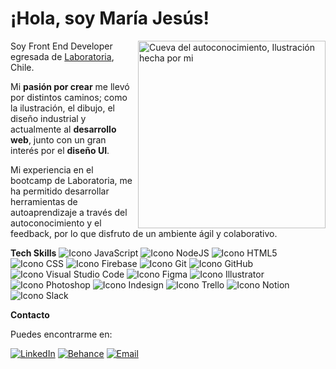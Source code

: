 # ¡Hola, soy María Jesús!


 <img src="Cueva del autoconocimiento.jpg" width="300px" alt = "Cueva del autoconocimiento, Ilustración hecha por mi" align = "right">

Soy Front End Developer egresada de [Laboratoria](https://www.laboratoria.la/), Chile. <br>

Mi **pasión por crear** me llevó por distintos caminos; como la ilustración, el dibujo, el diseño industrial y actualmente al **desarrollo web**, junto con un gran interés por el **diseño UI**.<br>   
    
Mi experiencia en el bootcamp de Laboratoria, me ha permitido desarrollar herramientas de autoaprendizaje a través del autoconocimiento y el feedback, por lo que disfruto de un ambiente ágil y colaborativo.
  
  
  
  
  
**Tech Skills** 
![Icono JavaScript](https://img.icons8.com/color/50/ffffff/javascript--v1.png "JavaScript")                 ![Icono NodeJS](https://img.icons8.com/windows/60/ffffff/nodejs.png "NodeJS")               ![Icono HTML5](https://img.icons8.com/color/50/ffffff/html-5--v1.png "HTML5")               ![Icono CSS](https://img.icons8.com/color/60/ffffff/css3.png "CSS")               ![Icono Firebase](https://img.icons8.com/color/50/ffffff/firebase.png "Firebase")               ![Icono Git](https://img.icons8.com/color/50/ffffff/git.png "Git")               ![Icono GitHub](https://img.icons8.com/ios-glyphs/50/ffffff/github.png "GitHub")               ![Icono Visual Studio Code](https://img.icons8.com/color/50/ffffff/visual-studio-code-2019.png "Visual Studio Code")               ![Icono Figma](https://img.icons8.com/color/50/ffffff/figma--v1.png "Figma")               ![Icono Illustrator](https://img.icons8.com/color/50/000000/adobe-illustrator--v1.png "Illustrator")               ![Icono Photoshop](https://img.icons8.com/color/50/000000/adobe-photoshop--v1.png "Photoshop")               ![Icono Indesign](https://img.icons8.com/color/50/000000/adobe-indesign--v1.png "Indesign")               ![Icono Trello](https://img.icons8.com/color/50/000000/trello.png "Trello")               ![Icono Notion](https://img.icons8.com/material-outlined/50/FFFFFF/notion--v1.png "Notion")               ![Icono Slack](https://img.icons8.com/color/50/000000/slack-new.png "Slack")






<!--
<div>
<img src="https://img.icons8.com/color/48/ffffff/javascript--v1.png">
<p>JavaScript</p>
</div>
-->

**Contacto**

Puedes encontrarme en:   

  [![LinkedIn][1.2]][1] [![Behance][2.2]][2] [![Email][3.2]][3]

<!-- Icons -->
<!-- https://img.icons8.com/metro/40/ffffff/behance.png-->

[1.2]: https://img.icons8.com/ios-filled/40/ffffff/linkedin.png 
[2.2]: https://img.icons8.com/ios-filled/40/ffffff/behance.png 
[3.2]: https://img.icons8.com/ios-filled/40/ffffff/secured-letter--v1.png

<!-- Links to your social media accounts -->

[1]: https://www.linkedin.com/in/majesuso/
[2]: https://www.behance.net/majesusop8943?tracking_source=search_users%7Cmaria%20jesus%20oliva
[3]: mailto:majesus.op@gmail.com


<!--



**majesuso/majesuso** is a ✨ _special_ ✨ repository because its `README.md` (this file) appears on your GitHub profile.

Here are some ideas to get you started:

- 🔭 I’m currently working on ...
- 🌱 I’m currently learning ...
- 👯 I’m looking to collaborate on ...
- 🤔 I’m looking for help with ...
- 💬 Ask me about ...
- 📫 How to reach me: ...
- 😄 Pronouns: ...
- ⚡ Fun fact: ...
-->
